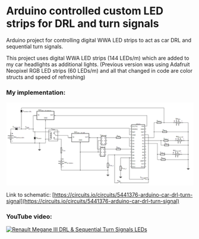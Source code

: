 # Arduino controlled custom LED strips for DRL and turn signals
Arduino project for controlling digital WWA LED strips to act as car DRL and sequential turn signals.

This project uses digital WWA LED strips (144 LEDs/m) which are added to my car headlights as additional lights. (Previous version was using Adafruit Neopixel RGB LED strips (60 LEDs/m) and all that changed in code are color structs and speed of refreshing)

### My implementation:
![Schematic image](https://raw.githubusercontent.com/mariotudan/arduino-car-LEDs-DRL-turn-signal/master/schematic.png)

Link to schematic: [https://circuits.io/circuits/5441376-arduino-car-drl-turn-signal](https://circuits.io/circuits/5441376-arduino-car-drl-turn-signal)

### YouTube  video:
[![Renault Megane III DRL & Sequential Turn Signals LEDs](http://img.youtube.com/vi/kNOJJsgFboY/0.jpg)](http://www.youtube.com/watch?v=kNOJJsgFboY "Renault Megane III DRL & Sequential Turn Signals LEDs")
